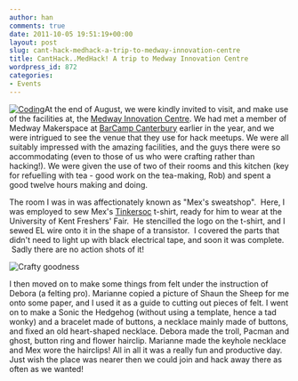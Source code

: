 ```yaml
---
author: han
comments: true
date: 2011-10-05 19:51:19+00:00
layout: post
slug: cant-hack-medhack-a-trip-to-medway-innovation-centre
title: CantHack..MedHack! A trip to Medway Innovation Centre
wordpress_id: 872
categories:
- Events
---
```


[![Coding](http://canthack.org/uploads/DSC_08661.jpg)](http://canthack.org/2011/10/cant-hack-medhack-a-trip-to-medway-innovation-centre/dsc_0866-2/)At the end of August, we were kindly invited to visit, and make use of the facilities at, the [Medway Innovation Centre](http://innovationcentremedway.co.uk/). We had met a member of Medway Makerspace at [BarCamp Canterbury](http://barcampcanterbury.blogspot.com/) earlier in the year, and we were intrigued to see the venue that they use for hack meetups. We were all suitably impressed with the amazing facilities, and the guys there were so accommodating (even to those of us who were crafting rather than hacking!). We were given the use of two of their rooms and this kitchen (key for refuelling with tea - good work on the tea-making, Rob) and spent a good twelve hours making and doing.

The room I was in was affectionately known as "Mex's sweatshop".  Here, I was employed to sew Mex's [Tinkersoc](http://tinkersoc.org/) t-shirt, ready for him to wear at the University of Kent Freshers' Fair.  He stencilled the logo on the t-shirt, and I sewed EL wire onto it in the shape of a transistor.  I covered the parts that didn't need to light up with black electrical tape, and soon it was complete.  Sadly there are no action shots of it!

![Crafty goodness](http://canthack.org/uploads/DSCF1998.jpg)

I then moved on to make some things from felt under the instruction of Debora (a felting pro). Marianne copied a picture of Shaun the Sheep for me onto some paper, and I used it as a guide to cutting out pieces of felt. I went on to make a Sonic the Hedgehog (without using a template, hence a tad wonky) and a bracelet made of buttons, a necklace mainly made of buttons, and fixed an old heart-shaped necklace. Debora made the troll, Pacman and ghost, button ring and flower hairclip. Marianne made the keyhole necklace and Mex wore the hairclips! All in all it was a really fun and productive day. Just wish the place was nearer then we could join and hack away there as often as we wanted!


